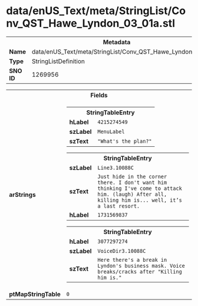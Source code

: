 <h1>data/enUS_Text/meta/StringList/Conv_QST_Hawe_Lyndon_03_01a.stl</h1><table><tr><th colspan="100%">Metadata</th></tr><tr><td><b>Name</b></td><td>data/enUS_Text/meta/StringList/Conv_QST_Hawe_Lyndon_03_01a.stl</td></tr><tr><td><b>Type</b></td><td>StringListDefinition</td></tr><tr><td><b>SNO ID</b></td><td>1269956</td></tr></table>

<table><tr><th colspan="100%">Fields</th></tr><tr><td><b>arStrings</b></td><td><table><tr><th colspan="100%">StringTableEntry</th></tr><tr><td><b>hLabel</b></td><td><code>4215274549</code></td></tr><tr><td><b>szLabel</b></td><td><code>MenuLabel</code></td></tr><tr><td><b>szText</b></td><td><code>"What's the plan?"</code></td></tr></table>


<table><tr><th colspan="100%">StringTableEntry</th></tr><tr><td><b>szLabel</b></td><td><code>Line3.10088C</code></td></tr><tr><td><b>szText</b></td><td><code>Just hide in the corner there. I don't want him thinking I've come to attack him. (laugh) After all, killing him is... well, it’s a last resort.</code></td></tr><tr><td><b>hLabel</b></td><td><code>1731569837</code></td></tr></table>


<table><tr><th colspan="100%">StringTableEntry</th></tr><tr><td><b>hLabel</b></td><td><code>3077297274</code></td></tr><tr><td><b>szLabel</b></td><td><code>VoiceDir3.10088C</code></td></tr><tr><td><b>szText</b></td><td><code>Here there's a break in Lyndon's business mask. Voice breaks/cracks after "Killing him is."</code></td></tr></table>


</td></tr><tr><td><b>ptMapStringTable</b></td><td><code>0</code></td></tr></table>

